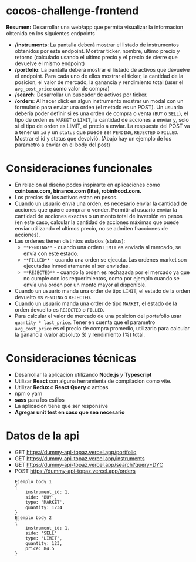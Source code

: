 # cocos-challenge-frontend

**Resumen:**
Desarrollar una web/app que permita visualizar la informacion obtenida en los siguientes endpoints
- **/instruments**: La pantalla deberá mostrar el listado de instrumentos obtenidos por este endpoint. Mostrar ticker, nombre, ultimo precio y retorno (calculado usando el ultimo precio y el precio de cierre que devuelve el mismo endpoint)
- **/portfolio**: La pantalla deberá mostrar el listado de activos que devuelve el endpoint. Para cada uno de ellos mostrar el ticker, la cantidad de la posicion, el valor de mercado, la ganancia y rendimiento total  (user el `avg_cost_price` como valor de compra)
- **/search**: Desarrollar un buscador de activos por ticker.
- **/orders**: Al hacer click en algun instrumento mostrar un modal con un formulario para enviar una orden (el metodo es un POST). Un usuario deberia poder definir si es una orden de compra o venta (`BUY` o `SELL`), el tipo de orden es `MARKET` o `LIMIT`, la cantidad de acciones a enviar y, solo si el tipo de orden es LIMIT, el precio a enviar. La respuesta del POST va a tener un `id` y un `status` que puede ser `PENDING`, `REJECTED` o `FILLED`. Mostrar el id y status que devolvió. (Abajo hay un ejemplo de los parametro a enviar en el body del post)

# Consideraciones funcionales
- En relacion al diseño podes inspirarte en aplicaciones como **coinbase.com, binance.com (lite), robinhood.com.**
- Los precios de los activos estan en pesos.
- Cuando un usuario envía una orden, es necesario enviar la cantidad de acciones que quiere comprar o vender. Permitir al usuario enviar la cantidad de acciones exactas o un monto total de inversión en pesos (en este caso, calcular la cantidad de acciones máximas que puede enviar utilizando el ultimos precio, no se admiten fracciones de acciones).
- Las ordenes tienen distintos estados (status): 
    - `**PENDING**` - cuando una orden `LIMIT` es enviada al mercado, se envía con este estado.
    - `**FILLED**` - cuando una orden se ejecuta. Las ordenes market son ejecutadas inmediatamente al ser enviadas.
    - `**REJECTED**` - cuando la orden es rechazada por el mercado ya que no cumple con los requerimientos, como por ejemplo cuando se envía una orden por un monto mayor al disponible.
- Cuando un usuario manda una order de tipo `LIMIT`, el estado de la orden devuelto es `PENDING` o `REJECTED`.
- Cuando un usuario manda una order de tipo `MARKET`, el estado de la orden devuelto es `REJECTED` o `FILLED`.
- Para calcular el valor de mercado de una posicion del portafolio usar `quantity * last_price`. Tener en cuenta que el parametro `avg_cost_price` es el precio de compra promedio, utilizarlo para calcular la ganancia (valor absoluto $) y rendimiento (%) total.

# Consideraciones técnicas
- Desarrollar la aplicación utilizando **Node.js** y **Typescript**
- Utilizar **React** con alguna herramienta de compilacion como vite.
- Utilizar **Redux** o **React Query** o ambas
- npm o yarn
- **sass** para los estilos
- La aplicacion tiene que ser responsive
- **Agregar unit test en caso que sea necesario**

# Datos de la api
- GET https://dummy-api-topaz.vercel.app/portfolio
- GET https://dummy-api-topaz.vercel.app/instruments
- GET https://dummy-api-topaz.vercel.app/search?query=DYC
- POST https://dummy-api-topaz.vercel.app/orders
  ```
  Ejemplo body 1
  {
      instrument_id: 1,
      side: 'BUY',
      type: 'MARKET',
      quantity: 1234
  }
  Ejemplo body 2
  {
      instrument_id: 1,
      side: 'SELL'
      type: 'LIMIT',
      quantity: 123,
      price: 84.5
  }
  ```
    
